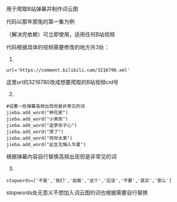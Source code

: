 用于爬取B站弹幕并制作词云图

代码以那年那兔的第一集为例

（解决完依赖）可立即使用，适用任何B站视频

代码根据具体的视频需要修改的地方共3处：

1.

```
url='https://comment.bilibili.com/3216790.xml'
```

这里url的3216780改成想要爬取的B站视频cid号



2.

```
#设置一些弹幕高频出现但是非常见的词
jieba.add_word("种花家")
jieba.add_word("小男孩")
jieba.add_word("追梦赤子心")
jieba.add_word("哭了")
jieba.add_word("鸡你太美")
jieba.add_word("此生无悔入华夏")
```

根据弹幕内容自行替换高频出现但是非常见的词



3.

```
stopwords=['不是','我们','前面','这个','应该','不要','其实','那么']
```

stopwords处无意义不想加入词云图的词也根据需要自行替换

